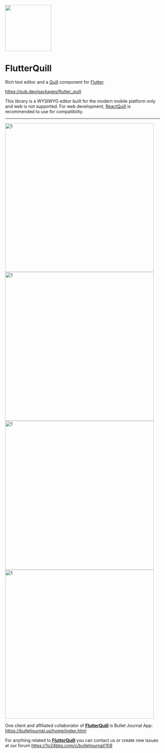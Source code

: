 <a href="https://bulletjournal.us/home/index.html"><img src=
"https://user-images.githubusercontent.com/122956/72955931-ccc07900-3d52-11ea-89b1-d468a6e2aa2b.png"
 width="150px" height="150px"></a>

# FlutterQuill

Rich text editor and a [Quill] component for [Flutter].

https://pub.dev/packages/flutter_quill

This library is a WYSIWYG editor built for the modern mobile platform only and web is not supported.
For web development, [ReactQuill] is recommended to use for compatibility.

---

<img width="484" alt="1" src="https://user-images.githubusercontent.com/122956/103142422-9bb19c80-46b7-11eb-83e4-dd0538a9236e.png">
<img width="484" alt="1" src="https://user-images.githubusercontent.com/122956/103142455-0531ab00-46b8-11eb-89f8-26a77de9227f.png">
<img width="484" alt="1" src="https://user-images.githubusercontent.com/122956/102963021-f28f5a00-449c-11eb-8f5f-6e9dd60844c4.png">
<img width="484" alt="1" src="https://user-images.githubusercontent.com/122956/102977404-c9c88e00-44b7-11eb-9423-b68f3b30b0e0.png">

One client and affiliated collaborator of **[FlutterQuill]** is Bullet Journal App: https://bulletjournal.us/home/index.html

For anything related to **[FlutterQuill]** you can contact us or create new issues at our forum https://1o24bbs.com/c/bulletjournal/108

[Quill]: https://quilljs.com
[Flutter]: https://github.com/flutter/flutter
[FlutterQuill]: https://pub.dev/packages/flutter_quill
[ReactQuill]: https://github.com/zenoamaro/react-quill
